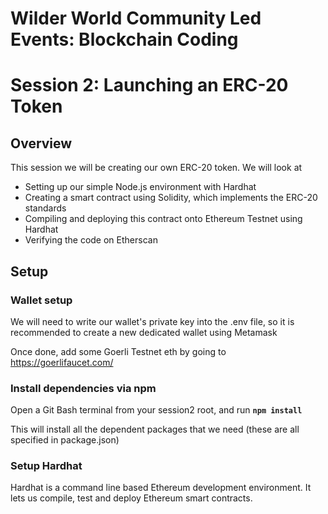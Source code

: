 # Wilder World Community Led Events: Blockchain Coding
# Session 2: Launching an ERC-20 Token

## Overview
This session we will be creating our own ERC-20 token.
We will look at
- Setting up our simple Node.js environment with Hardhat 
- Creating a smart contract using Solidity, which implements the ERC-20 standards
- Compiling and deploying this contract onto Ethereum Testnet using Hardhat
- Verifying the code on Etherscan

## Setup

### Wallet setup
We will need to write our wallet's private key into the .env file, so it is recommended to create a new dedicated wallet using Metamask

Once done, add some Goerli Testnet eth by going to https://goerlifaucet.com/

### Install dependencies via npm 
Open a Git Bash terminal from your session2 root, and run 
**``npm install``**<br> 

This will install all the dependent packages that we need (these are all specified in package.json)

### Setup Hardhat
Hardhat is a command line based Ethereum development environment. It lets us compile, test and deploy Ethereum smart contracts.


